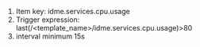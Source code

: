 1. Item key: idme.services.cpu.usage
2. Trigger expression: last(/<template_name>/idme.services.cpu.usage)>80
3. interval minimum 15s